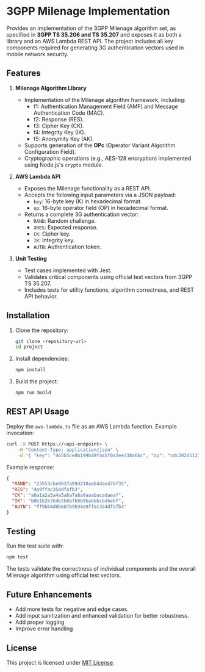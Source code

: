 # 3GPP Milenage Implementation

Provides an implementation of the 3GPP Milenage algorithm set,
as specified in **3GPP TS 35.206 and TS 35.207**
and exposes it as both a library and an AWS Lambda REST API. 
The project includes all key components required for generating 
3G authentication vectors used in mobile network security.

## Features

1. **Milenage Algorithm Library**
    - Implementation of the Milenage algorithm framework, including:
        - f1: Authentication Management Field (AMF) and Message Authentication Code (MAC).
        - f2: Response (RES).
        - f3: Cipher Key (CK).
        - f4: Integrity Key (IK).
        - f5: Anonymity Key (AK).
    - Supports generation of the **OPc** (Operator Variant Algorithm Configuration Field).
    - Cryptographic operations (e.g., AES-128 encryption) implemented using Node.js's `crypto` module.

2. **AWS Lambda API**
    - Exposes the Milenage functionality as a REST API.
    - Accepts the following input parameters via a JSON payload:
        - `key`: 16-byte key (K) in hexadecimal format.
        - `op`: 16-byte operator field (OP) in hexadecimal format.
    - Returns a complete 3G authentication vector:
        - `RAND`: Random challenge.
        - `XRES`: Expected response.
        - `CK`: Cipher key.
        - `IK`: Integrity key.
        - `AUTN`: Authentication token.

3. **Unit Testing**
    - Test cases implemented with Jest.
    - Validates critical components using official test vectors from 3GPP TS 35.207.
    - Includes tests for utility functions, algorithm correctness, and REST API behavior.

## Installation

1. Clone the repository:
   ```bash
   git clone <repository-url>
   cd project
   ```

2. Install dependencies:
   ```bash
   npm install
   ```

3. Build the project:
   ```bash
   npm run build
   ```



## REST API Usage
Deploy the `aws-lambda.ts` file as an AWS Lambda function. Example invocation:
```bash
curl -X POST https://<api-endpoint> \
    -H "Content-Type: application/json" \
    -d '{ "key": "465b5ce8b199b49faa5f0a2ee238a6bc", "op": "cdc202d5123e20f62b6d676ac72cb318" }'
```

Example response:
```json
{
  "RAND": "23553cbe9637a89d218ae64dae47bf35",
  "RES": "4a9ffac354dfafb3",
  "CK": "a0a1a2a3a4a5a6a7a8a9aaabacadaeaf",
  "IK": "b0b1b2b3b4b5b6b7b8b9babbbcbdbebf",
  "AUTN": "ff9bb4d0b607b9b94a9ffac354dfafb3"
}
```

## Testing

Run the test suite with:
```bash
npm test
```

The tests validate the correctness of individual components and the overall Milenage algorithm using official test vectors.

## Future Enhancements

- Add more tests for negative and edge cases.
- Add input sanitization and enhanced validation for better robustness.
- Add proper logging
- Improve error handling

## License

This project is licensed under [MIT License](./LICENSE).

